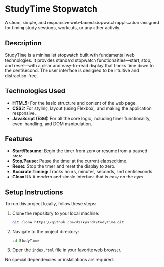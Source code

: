 # StudyTime Stopwatch

A clean, simple, and responsive web-based stopwatch application designed for timing study sessions, workouts, or any other activity.

## Description

StudyTime is a minimalist stopwatch built with fundamental web technologies. It provides standard stopwatch functionalities—start, stop, and reset—with a clear and easy-to-read display that tracks time down to the centisecond. The user interface is designed to be intuitive and distraction-free.

## Technologies Used

* **HTML5:** For the basic structure and content of the web page.
* **CSS3:** For styling, layout (using Flexbox), and making the application responsive.
* **JavaScript (ES6):** For all the core logic, including timer functionality, event handling, and DOM manipulation.

## Features

* **Start/Resume:** Begin the timer from zero or resume from a paused state.
* **Stop/Pause:** Pause the timer at the current elapsed time.
* **Reset:** Stop the timer and reset the display to zero.
* **Accurate Timing:** Tracks hours, minutes, seconds, and centiseconds.
* **Clean UI:** A modern and simple interface that is easy on the eyes.

## Setup Instructions

To run this project locally, follow these steps:

1.  Clone the repository to your local machine:
    ```bash
    git clone https://github.com/dzakyard/StudyTime.git
    ```
2.  Navigate to the project directory:
    ```bash
    cd StudyTime
    ```
3.  Open the `index.html` file in your favorite web browser.

No special dependencies or installations are required.
